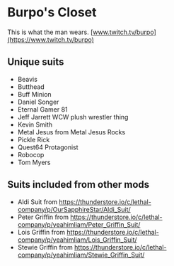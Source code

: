 # Burpo's Closet
This is what the man wears. [www.twitch.tv/burpo](https://www.twitch.tv/burpo)

## Unique suits
- Beavis
- Butthead
- Buff Minion
- Daniel Songer
- Eternal Gamer 81
- Jeff Jarrett WCW plush wrestler thing
- Kevin Smith
- Metal Jesus from Metal Jesus Rocks
- Pickle Rick
- Quest64 Protagonist
- Robocop
- Tom Myers
## Suits included from other mods
- Aldi Suit from https://thunderstore.io/c/lethal-company/p/OurSapphireStar/Aldi_Suit/
- Peter Griffin from https://thunderstore.io/c/lethal-company/p/yeahimliam/Peter_Griffin_Suit/
- Lois Griffin from https://thunderstore.io/c/lethal-company/p/yeahimliam/Lois_Griffin_Suit/
- Stewie Griffin from https://thunderstore.io/c/lethal-company/p/yeahimliam/Stewie_Griffin_Suit/
